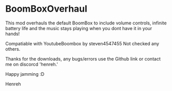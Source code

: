 # BoomBoxOverhaul
This mod overhauls the default BoomBox to include volume controls, infinite battery life and the music stays playing when you dont have it in your hands!

Compatiable with YoutubeBoombox by steven4547455
Not checked any others.

Thanks for the downloads, any bugs/errors use the Github link or contact me on discorcd 'henreh.'

Happy jamming :D

Henreh
